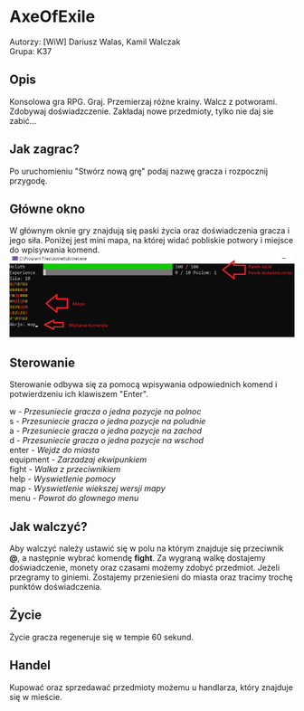 # AxeOfExile
Autorzy: [WiW] Dariusz Walas, Kamil Walczak  
Grupa: K37

## Opis
Konsolowa gra RPG. Graj. Przemierzaj różne krainy. Walcz z potworami. Zdobywaj doświadzczenie. Zakładaj nowe przedmioty, tylko nie daj sie zabić...

## Jak zagrac?
Po uruchomieniu "Stwórz nową grę" podaj nazwę gracza i rozpocznij przygodę.

## Główne okno
W głównym oknie gry znajdują się paski życia oraz doświadczenia gracza i jego siła. Poniżej jest mini mapa, na której widać pobliskie potwory i miejsce do wpisywania komend.
![Mapa](mapa.png)

## Sterowanie
Sterowanie odbywa się za pomocą wpisywania odpowiednich komend i potwierdzeniu ich klawiszem "Enter".

w - *Przesuniecie gracza o jedna pozycje na polnoc*  
s - *Przesuniecie gracza o jedna pozycje na poludnie*  
a - *Przesuniecie gracza o jedna pozycje na zachod*  
d - *Przesuniecie gracza o jedna pozycje na wschod*  
enter - *Wejdz do miasta*  
equipment - *Zarzadzaj ekwipunkiem*  
fight - *Walka z przeciwnikiem*  
help - *Wyswietlenie pomocy*  
map - *Wyswietlenie wiekszej wersji mapy*  
menu - *Powrot do glownego menu*  

## Jak walczyć?
Aby walczyć należy ustawić się w polu na którym znajduje się przeciwnik **@**, a następnie wybrać komendę **fight**. Za wygraną walkę dostajemy doświadczenie, monety oraz czasami możemy zdobyć przedmiot. Jeżeli przegramy to giniemi. Zostajemy przeniesieni do miasta oraz tracimy trochę punktów doświadczenia.

## Życie
Życie gracza regeneruje się w tempie 60 sekund.

## Handel
Kupować oraz sprzedawać przedmioty możemu u handlarza, który znajduje się w mieście.





